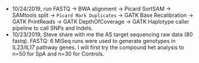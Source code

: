 * 10/24/2019, run FASTQ -> BWA alignment -> Picard SortSAM -> SAMtools split -> `Picard Mark Duplicates` -> GATK Base Recalibration -> GATK PrintReads -> GATK DepthOfCoverage -> GATK Haplotype caller pipeline to call SNPs and Indels.
* 10/23/2019, Steve share with me the AS target sequencing raw data (80 fastq). FASTQ: 6 MiSeq runs were used to generate genotypes in IL23/IL17 pathway genes. I will first try the compound het analysis to n=50 for SpA and n=30 for Controls. 
